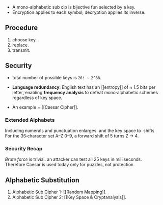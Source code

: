 - A mono-alphabetic sub cip is bijective fun selected by a key.
- Encryption applies to each symbol; decryption applies its inverse.
## Procedure
1. choose key.
2. replace.
3. transmit.

## Security
- total number of possible keys is `26! ~ 2^88`.
- **Language redundancy**: English text has an [[entropy]] of ≈ 1.5 bits per letter, enabling **frequency analysis** to defeat mono‑alphabetic schemes regardless of key space.

- An example = [[Caesar Cipher]].

### **Extended Alphabets**

Including numerals and punctuation enlarges  and the key space to  shifts. For the 36‑character set A–Z 0–9, a forward shift of 5 turns Z → 4.

### **Security Recap**

_Brute force_ is trivial: an attacker can test all 25 keys in milliseconds. Therefore Caesar is used today only for puzzles, not protection.

## Alphabetic Substitution


1. Alphabetic Sub Cipher 1: [[Random Mapping]].
2. Alphabetic Sub Cipher 2: [[Key Space & Cryptanalysis]].